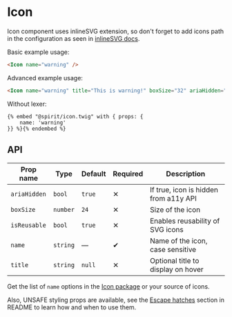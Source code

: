 # Icon

Icon component uses inlineSVG extension, so don't forget to add icons path in the configuration
as seen in [inlineSVG docs].

Basic example usage:

```html
<Icon name="warning" />
```

Advanced example usage:

```html
<Icon name="warning" title="This is warning!" boxSize="32" ariaHidden="false" />
```

Without lexer:

```twig
{% embed "@spirit/icon.twig" with { props: {
    name: 'warning'
}} %}{% endembed %}
```

## API

| Prop name    | Type     | Default | Required | Description                           |
| ------------ | -------- | ------- | -------- | ------------------------------------- |
| `ariaHidden` | `bool`   | `true`  | ✕        | If true, icon is hidden from a11y API |
| `boxSize`    | `number` | `24`    | ✕        | Size of the icon                      |
| `isReusable` | `bool`   | `true`  | ✕        | Enables reusability of SVG icons      |
| `name`       | `string` | —       | ✔        | Name of the icon, case sensitive      |
| `title`      | `string` | `null`  | ✕        | Optional title to display on hover    |

Get the list of `name` options in the [Icon package] or your source of icons.

Also, UNSAFE styling props are available, see the [Escape hatches][escape-hatches]
section in README to learn how and when to use them.

[inlinesvg docs]: https://github.com/lmc-eu/spirit-design-system/tree/main/packages/web-twig/docs/inlineSVG.md
[icon package]: https://github.com/lmc-eu/spirit-design-system/tree/main/packages/icons
[escape-hatches]: https://github.com/lmc-eu/spirit-design-system/tree/main/packages/web-twig/README.md#escape-hatches
